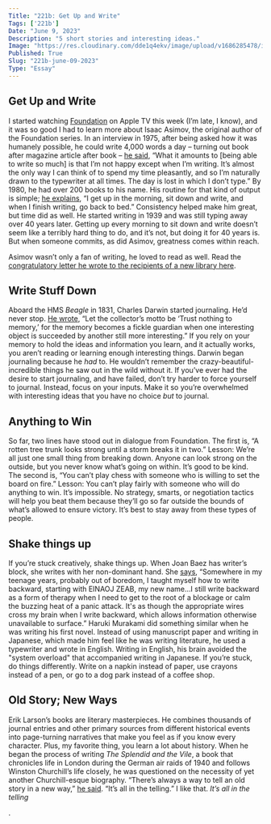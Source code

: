 ```yaml
---
Title: "221b: Get Up and Write"
Tags: ['221b']
Date: "June 9, 2023"
Description: "5 short stories and interesting ideas."
Image: "https://res.cloudinary.com/dde1q4ekv/image/upload/v1686285478/isaac-asimov-10_ypbish.jpg"
Published: True
Slug: "221b-june-09-2023"
Type: "Essay"
---
```


## Get Up and Write

I started watching [Foundation](https://tv.apple.com/us/show/foundation/umc.cmc.5983fipzqbicvrve6jdfep4x3?itscg=MC_20000&itsct=atvp_brand_omd&mttn3pid=Google%20AdWords&mttnagencyid=a5e&mttncc=US&mttnsiteid=143238&mttnsubad=OUS2019859_1-562857103871-c&mttnsubkw=104006946180__btoBqYLG_&mttnsubplmnt=_adext_) on Apple TV this week (I’m late, I know), and it was so good I had to learn more about Isaac Asimov, the original author of the Foundation series. In an interview in 1975, after being asked how it was humanely possible, he could write 4,000 words a day – turning out book after magazine article after book – [he said](https://youtu.be/xUz_KkibYAs), “What it amounts to [being able to write so much] is that I’m not happy except when I’m writing. It’s almost the only way I can think of to spend my time pleasantly, and so I’m naturally drawn to the typewriter at all times. The day is lost in which I don’t type.” By 1980, he had over 200 books to his name. His routine for that kind of output is simple; [he explains](https://youtu.be/365kJOsFd3w), “I get up in the morning, sit down and write, and when I finish writing, go back to bed.” Consistency helped make him great, but time did as well. He started writing in 1939 and was still typing away over 40 years later. Getting up every morning to sit down and write doesn’t seem like a terribly hard thing to do, and it’s not, but doing it for 40 years is. But when someone commits, as did Asimov, greatness comes within reach.

Asimov wasn’t only a fan of writing, he loved to read as well. Read the [congratulatory letter he wrote to the recipients of a new library here](https://www.dltn.io/posts/june-05-2023-isaac-asimov-on-writing). 

## Write Stuff Down

Aboard the HMS *Beagle* in 1831, Charles Darwin started journaling. He’d never stop. [He wrote](http://darwin-online.org.uk/EditorialIntroductions/Chancellor_fieldNotebooks.html), “Let the collector’s motto be ‘Trust nothing to memory,’ for the memory becomes a fickle guardian when one interesting object is succeeded by another still more interesting.” If you rely on your memory to hold the ideas and information you learn, and it actually works, you aren’t reading or learning enough interesting things. Darwin began journaling because he *had* to. He wouldn’t remember the crazy-beautiful-incredible things he saw out in the wild without it. If you’ve ever had the desire to start journaling, and have failed, don’t try harder to force yourself to journal. Instead, focus on your inputs. Make it so you’re overwhelmed with interesting ideas that you have no choice *but* to journal.

## Anything to Win

So far, two lines have stood out in dialogue from Foundation. The first is, “A rotten tree trunk looks strong until a storm breaks it in two.” Lesson: We’re all just one small thing from breaking down. Anyone can look strong on the outside, but you never know what’s going on within. It’s good to be kind. The second is, “You can’t play chess with someone who is willing to set the board on fire.” Lesson: You can’t play fairly with someone who will do anything to win. It’s impossible. No strategy, smarts, or negotiation tactics will help you beat them because they’ll go so far outside the bounds of what’s allowed to ensure victory. It’s best to stay away from these types of people.

## Shake things up

If you’re stuck creatively, shake things up. When Joan Baez has writer’s block, she writes with her non-dominant hand. She [says](https://www.newyorker.com/culture/the-new-yorker-interview/joan-baez-is-still-doing-beautiful-cool-stuff), “Somewhere in my teenage years, probably out of boredom, I taught myself how to write backward, starting with EINAOJ ZEAB, my new name…I still write backward as a form of therapy when I need to get to the root of a blockage or calm the buzzing heat of a panic attack. It's as though the appropriate wires cross my brain when I write backward, which allows information otherwise unavailable to surface.” Haruki Murakami did something similar when he was writing his first novel. Instead of using manuscript paper and writing in Japanese, which made him feel like he was writing literature, he used a typewriter and wrote in English. Writing in English, his brain avoided the "system overload" that accompanied writing in Japanese. If you’re stuck, do things differently. Write on a napkin instead of paper, use crayons instead of a pen, or go to a dog park instead of a coffee shop.

## Old Story; New Ways

Erik Larson’s books are literary masterpieces. He combines thousands of journal entries and other primary sources from different historical events into page-turning narratives that make you feel as if you know every character. Plus, my favorite thing, you learn a lot about history. When he began the process of writing *The Splendid and the Vile*, a book that chronicles life in London during the German air raids of 1940 and follows Winston Churchill’s life closely, he was questioned on the necessity of yet another Churchill-esque biography. “There’s always a way to tell an old story in a new way,” [he said](https://lithub.com/erik-larson-on-finding-a-new-angle-on-history/). “It’s all in the telling.” I like that. *It’s all in the telling*

.